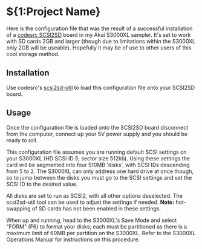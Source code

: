 # ${1:Project Name}

Here is the configuration file that was the result of a successful installation of a [codesrc SCSI2SD](http://www.codesrc.com/mediawiki/index.php?title=SCSI2SD) board in my Akai S3000XL sampler. It's set to work with SD cards 2GB and larger (though due to limitations within the S3000XL only 2GB will be useable). Hopefully it may be of use to other users of this cool storage method.

## Installation

Use codesrc's [scsi2sd-util](http://www.codesrc.com/mediawiki/index.php?title=SCSI2SD_UserManual#Changing_Configuration) to load this configuration file onto your SCSI2SD board.

## Usage

Once the configuration file is loaded onto the SCSI2SD board disconnect from the computer, connect up your 5V power supply and you should be ready to roll.

This configuration file assumes you are running default SCSI settings on your S3000XL (HD SCSI ID 5; sector size 512kb). Using these settings the card will be segmented into four 510MB 'disks', with SCSI IDs descending from 5 to 2. The S3000XL can only address one hard drive at once though, so to jump between the disks you must go to the SCSI settings and set the SCSI ID to the desired value.

All disks are set to run as SCSI2, with all other options deselected. The scsi2sd-util tool can be used to adjust the settings if needed. __Note:__ hot-swapping of SD cards has not been enabled in these settings.

When up and running, head to the S3000XL's Save Mode and select "FORM" (F6) to format your disks; each must be partitioned as there is a maximum limit of 60MB per partition on the S3000XL. Refer to the S3000XL Operations Manual for instructions on this procedure.